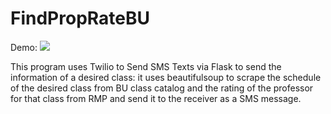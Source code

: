 # FindPropRateBU


Demo:
![](demo.GIF)



This program uses Twilio to Send SMS Texts via Flask to send the information of a desired class: it uses beautifulsoup to scrape the schedule of the desired class from BU class catalog and the rating of the professor for that class from RMP and send it to the receiver as a SMS message.

